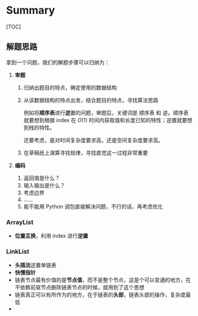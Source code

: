 # Summary

[TOC]

## 解题思路

拿到一个问题，我们的解题步骤可以归纳为：

1. **审题**

   1. 归纳出题目的特点，确定使用的数据结构

   2. 从该数据结构的特点出发，结合题目的特点，寻找算法思路

      例如将**顺序表**进行**逆**置的问题，审题后，关键词是 顺序表 和 逆。顺序表就要想到根据 index 在 $O(1)$ 时间内获取值和长度已知的特性；逆置就要想到栈的特性。

      还要考虑，是对时间复杂度要求高，还是空间复杂度要求高。

   3. 在草稿纸上演算寻找规律，寻找直觉这一过程非常重要

2. **编码**

   1. 返回值是什么？
   2. 输入输出是什么？
   3. 考虑边界
   4. ……
   5. 能不能用 Python 调包直接解决问题，不行的话，再考虑优化

### ArrayList

- **位置互换**，利用 index 进行**逆置**

### LinkList

- **头插法**逆置单链表
- **快慢指针**
- 链表节点最有价值的是**节点值**，而不是整个节点，这是个可以变通的地方，在不依赖前驱节点删除链表节点的时候，就用到了这个思想
- 链表真正可以有所作为的地方，在于链表的**头部**，链表头部的操作，复杂度最低
- 